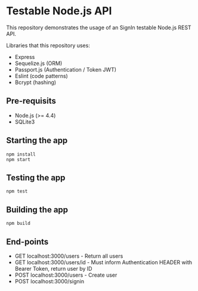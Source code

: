 # Testable Node.js API

This repository demonstrates the usage of an SignIn testable Node.js REST API.

Libraries that this repository uses:

- Express
- Sequelize.js (ORM)
- Passport.js (Authentication / Token JWT)
- Eslint (code patterns)
- Bcrypt (hashing)

## Pre-requisits

- Node.js (>= 4.4)
- SQLite3

## Starting the app

```
npm install
npm start
```

## Testing the app

```
npm test
```

## Building the app

```
npm build
```

## End-points

- GET localhost:3000/users - Return all users
- GET localhost:3000/users/id - Must inform Authentication HEADER with Bearer Token, return user by ID
- POST localhost:3000/users - Create user
- POST localhost:3000/signin
